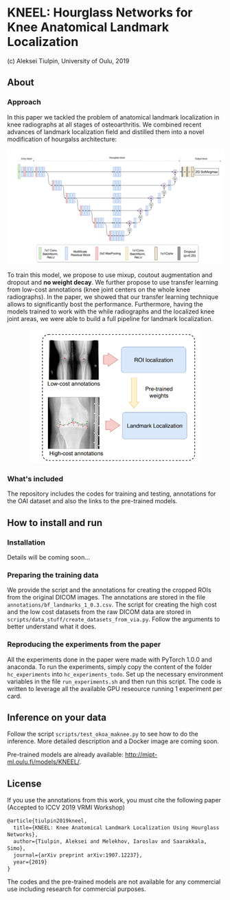 # KNEEL: Hourglass Networks for Knee Anatomical Landmark Localization

(c) Aleksei Tiulpin, University of Oulu, 2019

## About
### Approach
In this paper we tackled the problem of anatomical landmark localization in knee radiographs at all stages of osteoarthritis. We combined recent advances of landmark localization field and distilled them into a novel modification of hourgalss architecture:
<center>
<img src="pics/network_arch.png" width="800"/> 
</center>

To train this model, we propose to use mixup, coutout augmentation and dropout and **no weight decay**. We further propose to use transfer learning from low-cost annotations (knee joint centers on the whole knee radiographs). In the paper, we showed that our transfer learning technique allows to significantly bost the performance. Furthermore, having the models trained to work with the while radiographs and the localized knee joint areas, we were able to build a full pipeline for landmark localization.
<p align=center>
<img src="pics/pipeline.png" width="400"/> 
</p>

### What's included

The repository includes the codes for training and testing, 
annotations for the OAI dataset and also the links to the pre-trained models.

## How to install and run
### Installation
Details will be coming soon...
### Preparing the training data
We provide the script and the annotations for creating the cropped ROIs from the original DICOM images. The annotations are stored in the file `annotations/bf_landmarks_1_0.3.csv`. The script for creating the high cost and the low cost datasets from the raw DICOM data are stored in `scripts/data_stuff/create_datasets_from_via.py`. Follow the arguments to better understand what it does.

### Reproducing the experiments from the paper
All the experiments done in the paper were made with PyTorch 1.0.0 and anaconda.
To run the experiments, simply copy the content of the folder `hc_experiments` into `hc_experiments_todo`. Set up the necessary environment variables in the file `run_experiments.sh` and then run this script. The code is written to leverage all the available GPU reseource running 1 experiment per card.

## Inference on your data
Follow the script `scripts/test_okoa_maknee.py` to see how to do the inference. More detailed description and a Docker image are coming soon.

Pre-trained models are already available: http://mipt-ml.oulu.fi/models/KNEEL/.

## License
If you use the annotations from this work, you must cite the following paper (Accepted to ICCV 2019 VRMI Workshop)

```
@article{tiulpin2019kneel,
  title={KNEEL: Knee Anatomical Landmark Localization Using Hourglass Networks},
  author={Tiulpin, Aleksei and Melekhov, Iaroslav and Saarakkala, Simo},
  journal={arXiv preprint arXiv:1907.12237},
  year={2019}
}
```

The codes and the pre-trained models are not available for any commercial use 
including research for commercial purposes.
